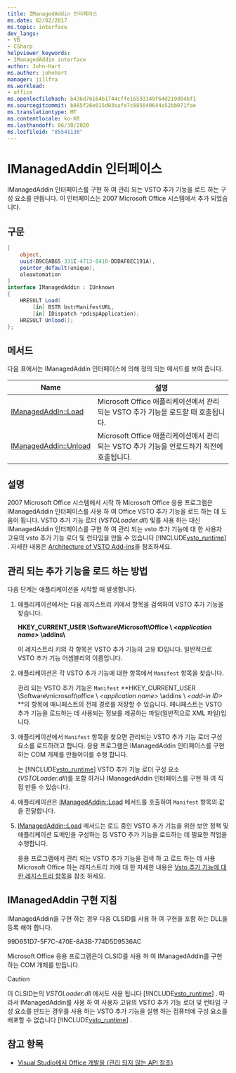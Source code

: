 ```yaml
---
title: IManagedAddin 인터페이스
ms.date: 02/02/2017
ms.topic: interface
dev_langs:
- VB
- CSharp
helpviewer_keywords:
- IManagedAddin interface
author: John-Hart
ms.author: johnhart
manager: jillfra
ms.workload:
- office
ms.openlocfilehash: b436d76164b1744cffe16593149f64d219d04bf1
ms.sourcegitcommit: b885f26e015d03eafe7c885040644a52bb071fae
ms.translationtype: MT
ms.contentlocale: ko-KR
ms.lasthandoff: 06/30/2020
ms.locfileid: "85541130"
---
```

# <a name="imanagedaddin-interface"></a>IManagedAddin 인터페이스
  IManagedAddin 인터페이스를 구현 하 여 관리 되는 VSTO 추가 기능을 로드 하는 구성 요소를 만듭니다. 이 인터페이스는 2007 Microsoft Office 시스템에서 추가 되었습니다.

## <a name="syntax"></a>구문

```csharp
[
    object,
    uuid(B9CEAB65-331C-4713-8410-DDDAF8EC191A),
    pointer_default(unique),
    oleautomation
]
interface IManagedAddin : IUnknown
{
    HRESULT Load(
        [in] BSTR bstrManifestURL,
        [in] IDispatch *pdispApplication);
    HRESULT Unload();
};
```

## <a name="methods"></a>메서드
 다음 표에서는 IManagedAddin 인터페이스에 의해 정의 되는 메서드를 보여 줍니다.

|Name|설명|
|----------|-----------------|
|[IManagedAddIn::Load](../vsto/imanagedaddin-load.md)|Microsoft Office 애플리케이션에서 관리되는 VSTO 추가 기능을 로드할 때 호출됩니다.|
|[IManagedAddin::Unload](../vsto/imanagedaddin-unload.md)|Microsoft Office 애플리케이션에서 관리되는 VSTO 추가 기능을 언로드하기 직전에 호출됩니다.|

## <a name="remarks"></a>설명
 2007 Microsoft Office 시스템에서 시작 하 Microsoft Office 응용 프로그램은 IManagedAddin 인터페이스를 사용 하 여 Office VSTO 추가 기능을 로드 하는 데 도움이 됩니다. VSTO 추가 기능 로더 (*VSTOLoader.dll*) 및를 사용 하는 대신 IManagedAddin 인터페이스를 구현 하 여 관리 되는 vsto 추가 기능에 대 한 사용자 고유의 vsto 추가 기능 로더 및 런타임을 만들 수 있습니다 [!INCLUDE[vsto_runtime](../vsto/includes/vsto-runtime-md.md)] . 자세한 내용은 [Architecture of VSTO Add-ins](../vsto/architecture-of-vsto-add-ins.md)을 참조하세요.

## <a name="how-managed-add-ins-are-loaded"></a>관리 되는 추가 기능을 로드 하는 방법
 다음 단계는 애플리케이션을 시작할 때 발생합니다.

1. 애플리케이션에서는 다음 레지스트리 키에서 항목을 검색하여 VSTO 추가 기능을 찾습니다.

    **HKEY_CURRENT_USER \Software\Microsoft\Office \\ *\<application name>* \addins\\**

    이 레지스트리 키의 각 항목은 VSTO 추가 기능의 고유 ID입니다. 일반적으로 VSTO 추가 기능 어셈블리의 이름입니다.

2. 애플리케이션은 각 VSTO 추가 기능에 대한 항목에서 `Manifest` 항목을 찾습니다.

    관리 되는 VSTO 추가 기능은 `Manifest` **HKEY_CURRENT_USER \Software\microsoft\office \\ _\<application name>_ \addins \\ _\<add-in ID>_ **의 항목에 매니페스트의 전체 경로를 저장할 수 있습니다. 매니페스트는 VSTO 추가 기능을 로드하는 데 사용되는 정보를 제공하는 파일(일반적으로 XML 파일)입니다.

3. 애플리케이션에서 `Manifest` 항목을 찾으면 관리되는 VSTO 추가 기능 로더 구성 요소를 로드하려고 합니다. 응용 프로그램은 IManagedAddin 인터페이스를 구현 하는 COM 개체를 만들어이를 수행 합니다.

    는 [!INCLUDE[vsto_runtime](../vsto/includes/vsto-runtime-md.md)] VSTO 추가 기능 로더 구성 요소 (*VSTOLoader.dll*)를 포함 하거나 IManagedAddin 인터페이스를 구현 하 여 직접 만들 수 있습니다.

4. 애플리케이션은 [IManagedAddin::Load](../vsto/imanagedaddin-load.md) 메서드를 호출하여 `Manifest` 항목의 값을 전달합니다.

5. [IManagedAddin::Load](../vsto/imanagedaddin-load.md) 메서드는 로드 중인 VSTO 추가 기능을 위한 보안 정책 및 애플리케이션 도메인을 구성하는 등 VSTO 추가 기능을 로드하는 데 필요한 작업을 수행합니다.

   응용 프로그램에서 관리 되는 VSTO 추가 기능을 검색 하 고 로드 하는 데 사용 Microsoft Office 하는 레지스트리 키에 대 한 자세한 내용은 [Vsto 추가 기능에 대 한 레지스트리 항목](../vsto/registry-entries-for-vsto-add-ins.md)을 참조 하세요.

## <a name="guidance-to-implement-imanagedaddin"></a>IManagedAddin 구현 지침
 IManagedAddin을 구현 하는 경우 다음 CLSID를 사용 하 여 구현을 포함 하는 DLL을 등록 해야 합니다.

 99D651D7-5F7C-470E-8A3B-774D5D9536AC

 Microsoft Office 응용 프로그램은이 CLSID를 사용 하 여 IManagedAddin를 구현 하는 COM 개체를 만듭니다.

> [!CAUTION]
> 이 CLSID는의 *VSTOLoader.dll* 에서도 사용 됩니다 [!INCLUDE[vsto_runtime](../vsto/includes/vsto-runtime-md.md)] . 따라서 IManagedAddin를 사용 하 여 사용자 고유의 VSTO 추가 기능 로더 및 런타임 구성 요소를 만드는 경우를 사용 하는 VSTO 추가 기능을 실행 하는 컴퓨터에 구성 요소를 배포할 수 없습니다 [!INCLUDE[vsto_runtime](../vsto/includes/vsto-runtime-md.md)] .

## <a name="see-also"></a>참고 항목
- [Visual Studio에서 Office 개발을 &#40;관리 되지 않는 API 참조&#41;](../vsto/unmanaged-api-reference-office-development-in-visual-studio.md)
